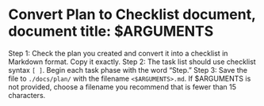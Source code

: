 # Convert Plan to Checklist document, document title: $ARGUMENTS

Step 1: Check the plan you created and convert it into a checklist in Markdown format. Copy it exactly.
Step 2: The task list should use checklist syntax `[ ]`. Begin each task phase with the word “Step.”
Step 3: Save the file to `./docs/plan/` with the filename `<$ARGUMENTS>.md`. If $ARGUMENTS is not provided, choose a filename you recommend that is fewer than 15 characters.

